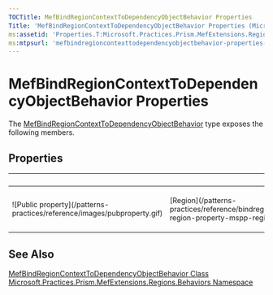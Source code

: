 ```yaml
---
TOCTitle: MefBindRegionContextToDependencyObjectBehavior Properties
Title: 'MefBindRegionContextToDependencyObjectBehavior Properties (Microsoft.Practices.Prism.MefExtensions.Regions.Behaviors)'
ms:assetid: 'Properties.T:Microsoft.Practices.Prism.MefExtensions.Regions.Behaviors.MefBindRegionContextToDependencyObjectBehavior'
ms:mtpsurl: 'mefbindregioncontexttodependencyobjectbehavior-properties-mspp-mefextensions-regions-behaviors.md'
---
```


# MefBindRegionContextToDependencyObjectBehavior Properties

The [MefBindRegionContextToDependencyObjectBehavior](/patterns-practices/reference/mefbindregioncontexttodependencyobjectbehavior-class-mspp-mefextensions-regions-behaviors) type exposes the following members.

## Properties


<table>
<thead>
<tr class="header">
<th> </th>
<th>Name</th>
<th>Description</th>
</tr>
</thead>
<tbody>
<tr class="odd">
<td>![Public property](/patterns-practices/reference/images/pubproperty.gif)</td>
<td>[Region](/patterns-practices/reference/bindregioncontexttodependencyobjectbehavior-region-property-mspp-regions-behaviors)</td>
<td><div class="summary">
Behavior's attached region.
</div>
(Inherited from [BindRegionContextToDependencyObjectBehavior](/patterns-practices/reference/bindregioncontexttodependencyobjectbehavior-class-mspp-regions-behaviors).)</td>
</tr>
</tbody>
</table>

## See Also

[MefBindRegionContextToDependencyObjectBehavior Class](/patterns-practices/reference/mefbindregioncontexttodependencyobjectbehavior-class-mspp-mefextensions-regions-behaviors)<br/>[Microsoft.Practices.Prism.MefExtensions.Regions.Behaviors Namespace](/patterns-practices/reference/mspp-mefextensions-regions-behaviors-namespace)<br/>
